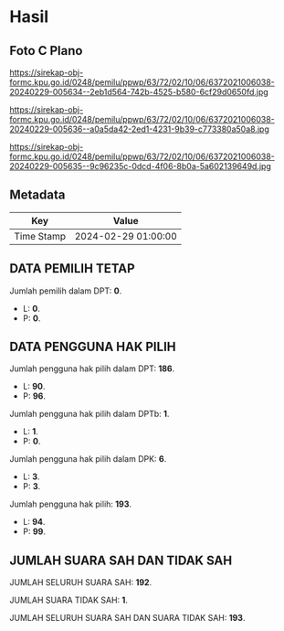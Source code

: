 # Hasil

## Foto C Plano

https://sirekap-obj-formc.kpu.go.id/0248/pemilu/ppwp/63/72/02/10/06/6372021006038-20240229-005634--2eb1d564-742b-4525-b580-6cf29d0650fd.jpg

https://sirekap-obj-formc.kpu.go.id/0248/pemilu/ppwp/63/72/02/10/06/6372021006038-20240229-005636--a0a5da42-2ed1-4231-9b39-c773380a50a8.jpg

https://sirekap-obj-formc.kpu.go.id/0248/pemilu/ppwp/63/72/02/10/06/6372021006038-20240229-005635--9c96235c-0dcd-4f06-8b0a-5a602139649d.jpg


## Metadata

| Key        | Value               |
| ---------- | ------------------- |
| Time Stamp | 2024-02-29 01:00:00 |


## DATA PEMILIH TETAP

Jumlah pemilih dalam DPT: **0**.
 * L: **0**.
 * P: **0**.

## DATA PENGGUNA HAK PILIH

Jumlah pengguna hak pilih dalam DPT: **186**.
 * L: **90**.
 * P: **96**.

Jumlah pengguna hak pilih dalam DPTb: **1**.
 * L: **1**.
 * P: **0**.

Jumlah pengguna hak pilih dalam DPK: **6**.
 * L: **3**.
 * P: **3**.

Jumlah pengguna hak pilih: **193**.
 * L: **94**.
 * P: **99**.

## JUMLAH SUARA SAH DAN TIDAK SAH

JUMLAH SELURUH SUARA SAH: **192**.

JUMLAH SUARA TIDAK SAH: **1**.

JUMLAH SELURUH SUARA SAH DAN SUARA TIDAK SAH: **193**.


